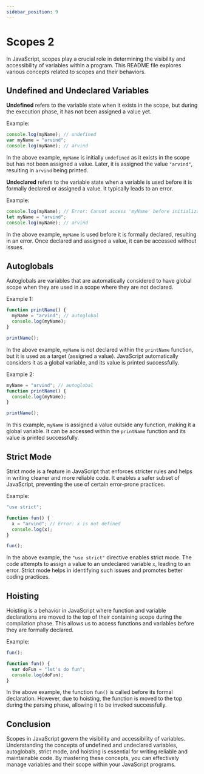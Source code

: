 ```yaml
---
sidebar_position: 9
---
```


# Scopes 2

In JavaScript, scopes play a crucial role in determining the visibility and accessibility of variables within a program. This README file explores various concepts related to scopes and their behaviors.

## Undefined and Undeclared Variables

**Undefined** refers to the variable state when it exists in the scope, but during the execution phase, it has not been assigned a value yet.

Example:

```javascript
console.log(myName); // undefined
var myName = "arvind";
console.log(myName); // arvind
```

In the above example, `myName` is initially `undefined` as it exists in the scope but has not been assigned a value. Later, it is assigned the value `"arvind"`, resulting in `arvind` being printed.

**Undeclared** refers to the variable state when a variable is used before it is formally declared or assigned a value. It typically leads to an error.

Example:

```javascript
console.log(myName); // Error: Cannot access 'myName' before initialization
let myName = "arvind";
console.log(myName); // arvind
```

In the above example, `myName` is used before it is formally declared, resulting in an error. Once declared and assigned a value, it can be accessed without issues.

## Autoglobals

Autoglobals are variables that are automatically considered to have global scope when they are used in a scope where they are not declared.

Example 1:

```javascript
function printName() {
  myName = "arvind"; // autoglobal
  console.log(myName);
}

printName();
```

In the above example, `myName` is not declared within the `printName` function, but it is used as a target (assigned a value). JavaScript automatically considers it as a global variable, and its value is printed successfully.

Example 2:

```javascript
myName = "arvind"; // autoglobal
function printName() {
  console.log(myName);
}

printName();
```

In this example, `myName` is assigned a value outside any function, making it a global variable. It can be accessed within the `printName` function and its value is printed successfully.

## Strict Mode

Strict mode is a feature in JavaScript that enforces stricter rules and helps in writing cleaner and more reliable code. It enables a safer subset of JavaScript, preventing the use of certain error-prone practices.

Example:

```javascript
"use strict";

function fun() {
  x = "arvind"; // Error: x is not defined
  console.log(x);
}

fun();
```

In the above example, the `"use strict"` directive enables strict mode. The code attempts to assign a value to an undeclared variable `x`, leading to an error. Strict mode helps in identifying such issues and promotes better coding practices.

## Hoisting

Hoisting is a behavior in JavaScript where function and variable declarations are moved to the top of their containing scope during the compilation phase. This allows us to access functions and variables before they are formally declared.

Example:

```javascript
fun();

function fun() {
  var doFun = "let's do fun";
  console.log(doFun);
}
```

In the above example, the function `fun()` is called before its formal declaration. However, due to hoisting, the function is moved to the top during the parsing phase, allowing it to be invoked successfully.

## Conclusion

Scopes in JavaScript govern the visibility and accessibility of variables. Understanding the concepts of undefined and undeclared variables, autoglobals, strict mode, and hoisting is essential for writing reliable and maintainable code. By mastering these concepts, you can effectively manage variables and their scope within your JavaScript programs.
